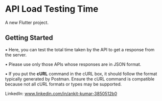 # API Load Testing Time

A new Flutter project.

## Getting Started

• Here, you can test the total time taken by the API to get a response from the server.

• Please use only those APIs whose responses are in JSON format.

• If you put the **cURL** command in the cURL box, it should follow the format typically generated by Postman. Ensure the cURL command is compatible because not all cURL formats or types may be supported.


LinkedIn: www.linkedin.com/in/ankit-kumar-3850512b0
